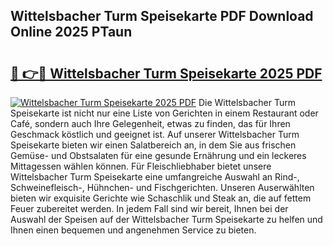 ## Wittelsbacher Turm Speisekarte PDF Download Online 2025 PTaun

# <h2><a href="http://gc9ohr.nevu.top/?p=Wittelsbacher+Turm+Speisekarte">🔗 👉🔴 Wittelsbacher Turm Speisekarte 2025 PDF</a></h2>

[![Wittelsbacher Turm Speisekarte 2025 PDF](https://i.imgur.com/dBaPXMq.png)](http://gc9ohr.nevu.top/?p=Wittelsbacher+Turm+Speisekarte)
Die Wittelsbacher Turm Speisekarte ist nicht nur eine Liste von Gerichten in einem Restaurant oder Café, sondern auch Ihre Gelegenheit, etwas zu finden, das für Ihren Geschmack köstlich und geeignet ist. Auf unserer Wittelsbacher Turm Speisekarte bieten wir einen Salatbereich an, in dem Sie aus frischen Gemüse- und Obstsalaten für eine gesunde Ernährung und ein leckeres Mittagessen wählen können. Für Fleischliebhaber bietet unsere Wittelsbacher Turm Speisekarte eine umfangreiche Auswahl an Rind-, Schweinefleisch-, Hühnchen- und Fischgerichten. Unseren Auserwählten bieten wir exquisite Gerichte wie Schaschlik und Steak an, die auf fettem Feuer zubereitet werden. In jedem Fall sind wir bereit, Ihnen bei der Auswahl der Speisen auf der Wittelsbacher Turm Speisekarte zu helfen und Ihnen einen bequemen und angenehmen Service zu bieten.
